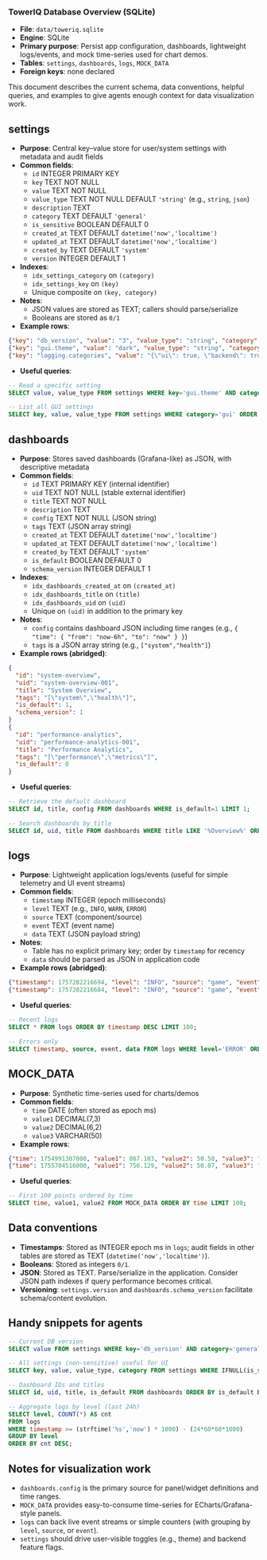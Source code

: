 ### TowerIQ Database Overview (SQLite)

- **File**: `data/toweriq.sqlite`
- **Engine**: SQLite
- **Primary purpose**: Persist app configuration, dashboards, lightweight logs/events, and mock time-series used for chart demos.
- **Tables**: `settings`, `dashboards`, `logs`, `MOCK_DATA`
- **Foreign keys**: none declared

This document describes the current schema, data conventions, helpful queries, and examples to give agents enough context for data visualization work.

## settings

- **Purpose**: Central key–value store for user/system settings with metadata and audit fields
- **Common fields**:
  - `id` INTEGER PRIMARY KEY
  - `key` TEXT NOT NULL
  - `value` TEXT NOT NULL
  - `value_type` TEXT NOT NULL DEFAULT `'string'` (e.g., `string`, `json`)
  - `description` TEXT
  - `category` TEXT DEFAULT `'general'`
  - `is_sensitive` BOOLEAN DEFAULT 0
  - `created_at` TEXT DEFAULT `datetime('now','localtime')`
  - `updated_at` TEXT DEFAULT `datetime('now','localtime')`
  - `created_by` TEXT DEFAULT `'system'`
  - `version` INTEGER DEFAULT 1
- **Indexes**:
  - `idx_settings_category` on `(category)`
  - `idx_settings_key` on `(key)`
  - Unique composite on `(key, category)`
- **Notes**:
  - JSON values are stored as TEXT; callers should parse/serialize
  - Booleans are stored as `0/1`
- **Example rows**:
```json
{"key": "db_version", "value": "3", "value_type": "string", "category": "general"}
{"key": "gui.theme", "value": "dark", "value_type": "string", "category": "gui"}
{"key": "logging.categories", "value": "{\"ui\": true, \"backend\": true, \"system\": false}", "value_type": "json", "category": "logging"}
```
- **Useful queries**:
```sql
-- Read a specific setting
SELECT value, value_type FROM settings WHERE key='gui.theme' AND category='gui';

-- List all GUI settings
SELECT key, value, value_type FROM settings WHERE category='gui' ORDER BY key;
```

## dashboards

- **Purpose**: Stores saved dashboards (Grafana-like) as JSON, with descriptive metadata
- **Common fields**:
  - `id` TEXT PRIMARY KEY            (internal identifier)
  - `uid` TEXT NOT NULL             (stable external identifier)
  - `title` TEXT NOT NULL
  - `description` TEXT
  - `config` TEXT NOT NULL          (JSON string)
  - `tags` TEXT                     (JSON array string)
  - `created_at` TEXT DEFAULT `datetime('now','localtime')`
  - `updated_at` TEXT DEFAULT `datetime('now','localtime')`
  - `created_by` TEXT DEFAULT `'system'`
  - `is_default` BOOLEAN DEFAULT 0
  - `schema_version` INTEGER DEFAULT 1
- **Indexes**:
  - `idx_dashboards_created_at` on `(created_at)`
  - `idx_dashboards_title` on `(title)`
  - `idx_dashboards_uid` on `(uid)`
  - Unique on `(uid)` in addition to the primary key
- **Notes**:
  - `config` contains dashboard JSON including time ranges (e.g., `{ "time": { "from": "now-6h", "to": "now" } }`)
  - `tags` is a JSON array string (e.g., `["system","health"]`)
- **Example rows (abridged)**:
```json
{
  "id": "system-overview",
  "uid": "system-overview-001",
  "title": "System Overview",
  "tags": "[\"system\",\"health\"]",
  "is_default": 1,
  "schema_version": 1
}
{
  "id": "performance-analytics",
  "uid": "performance-analytics-001",
  "title": "Performance Analytics",
  "tags": "[\"performance\",\"metrics\"]",
  "is_default": 0
}
```
- **Useful queries**:
```sql
-- Retrieve the default dashboard
SELECT id, title, config FROM dashboards WHERE is_default=1 LIMIT 1;

-- Search dashboards by title
SELECT id, uid, title FROM dashboards WHERE title LIKE '%Overview%' ORDER BY updated_at DESC;
```

## logs

- **Purpose**: Lightweight application logs/events (useful for simple telemetry and UI event streams)
- **Common fields**:
  - `timestamp` INTEGER  (epoch milliseconds)
  - `level` TEXT         (e.g., `INFO`, `WARN`, `ERROR`)
  - `source` TEXT        (component/source)
  - `event` TEXT         (event name)
  - `data` TEXT          (JSON payload string)
- **Notes**:
  - Table has no explicit primary key; order by `timestamp` for recency
  - `data` should be parsed as JSON in application code
- **Example rows (abridged)**:
```json
{"timestamp": 1757282216694, "level": "INFO", "source": "game", "event": "startNewRound", "data": "{\"round\": 42, \"tier\": 1}"}
{"timestamp": 1757282216684, "level": "INFO", "source": "game", "event": "gameSpeedChanged", "data": "{\"value\": 1.5}"}
```
- **Useful queries**:
```sql
-- Recent logs
SELECT * FROM logs ORDER BY timestamp DESC LIMIT 100;

-- Errors only
SELECT timestamp, source, event, data FROM logs WHERE level='ERROR' ORDER BY timestamp DESC;
```

## MOCK_DATA

- **Purpose**: Synthetic time-series used for charts/demos
- **Common fields**:
  - `time` DATE             (often stored as epoch ms)
  - `value1` DECIMAL(7,3)
  - `value2` DECIMAL(6,2)
  - `value3` VARCHAR(50)
- **Example rows**:
```json
{"time": 1754991307000, "value1": 867.103, "value2": 50.50, "value3": "1"}
{"time": 1755704516000, "value1": 756.129, "value2": 50.07, "value3": "1"}
```
- **Useful queries**:
```sql
-- First 100 points ordered by time
SELECT time, value1, value2 FROM MOCK_DATA ORDER BY time LIMIT 100;
```

## Data conventions

- **Timestamps**: Stored as INTEGER epoch ms in `logs`; audit fields in other tables are stored as TEXT (`datetime('now','localtime')`).
- **Booleans**: Stored as integers `0/1`.
- **JSON**: Stored as TEXT. Parse/serialize in the application. Consider JSON path indexes if query performance becomes critical.
- **Versioning**: `settings.version` and `dashboards.schema_version` facilitate schema/content evolution.

## Handy snippets for agents

```sql
-- Current DB version
SELECT value FROM settings WHERE key='db_version' AND category='general';

-- All settings (non-sensitive) useful for UI
SELECT key, value, value_type, category FROM settings WHERE IFNULL(is_sensitive, 0) = 0 ORDER BY category, key;

-- Dashboard IDs and titles
SELECT id, uid, title, is_default FROM dashboards ORDER BY is_default DESC, updated_at DESC;

-- Aggregate logs by level (last 24h)
SELECT level, COUNT(*) AS cnt
FROM logs
WHERE timestamp >= (strftime('%s','now') * 1000) - (24*60*60*1000)
GROUP BY level
ORDER BY cnt DESC;
```

## Notes for visualization work

- `dashboards.config` is the primary source for panel/widget definitions and time ranges.
- `MOCK_DATA` provides easy-to-consume time-series for ECharts/Grafana-style panels.
- `logs` can back live event streams or simple counters (with grouping by `level`, `source`, or `event`).
- `settings` should drive user-visible toggles (e.g., theme) and backend feature flags.


